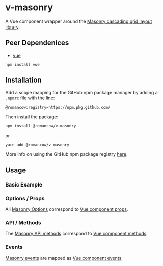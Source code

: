 # v-masonry
A Vue component wrapper around the [Masonry cascading grid layout library](https://masonry.desandro.com/).

## Peer Dependenices
- [vue](https://www.npmjs.com/package/vue)

```
npm install vue
```

## Installation

Add a scope mapping for the GitHub npm package manager by adding a `.npmrc` file with the line:
```
@romancow:registry=https://npm.pkg.github.com/
```

Then install the package:
```
npm install @romancow/v-masonry
```
or
```
yarn add @romancow/v-masonry
```

More info on using the GitHub npm package registry [here](https://help.github.com/en/articles/configuring-npm-for-use-with-github-package-registry#installing-a-package).

## Usage

### Basic Example

### Options / Props

All [Masonry Options](https://masonry.desandro.com/options.html) correspond to [Vue component props](https://vuejs.org/v2/guide/components-props.html).

### API / Methods

The [Masonry API methods](https://masonry.desandro.com/methods.html) correspond to [Vue component methods](https://vuejs.org/v2/api/#methods).

### Events

[Masonry events](https://masonry.desandro.com/events.html) are mapped as [Vue component events](https://vuejs.org/v2/guide/events.html).
